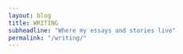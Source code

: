 ```yaml
---
layout: blog
title: WRITING
subheadline: "Where my essays and stories live"
permalink: "/writing/"
---
```

